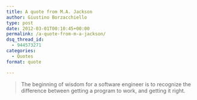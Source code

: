 ```yaml
---
title: A quote from M.A. Jackson
author: Giustino Borzacchiello
type: post
date: 2012-03-01T00:10:45+00:00
permalink: /a-quote-from-m-a-jackson/
dsq_thread_id:
  - 944573271
categories:
  - Quotes
format: quote

---
```

> The beginning of wisdom for a software engineer is to recognize the difference between getting a program to work, and getting it right.